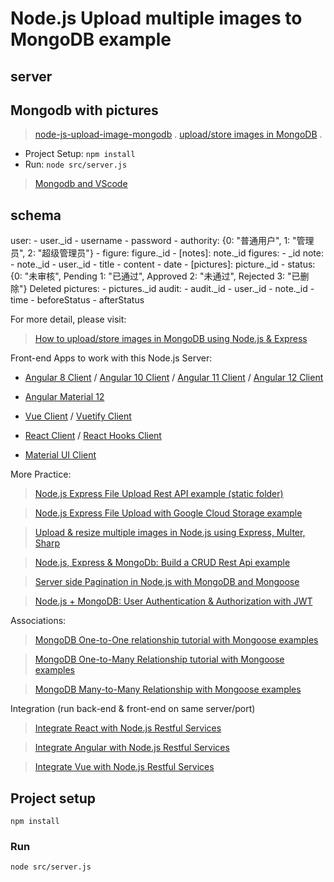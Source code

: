 # Node.js Upload multiple images to MongoDB example
## server

## Mongodb with pictures

> [node-js-upload-image-mongodb](https://github.com/bezkoder/node-js-upload-image-mongodb) .
> [upload/store images in MongoDB](https://www.bezkoder.com/node-js-upload-store-images-mongodb/) .

- Project Setup: `npm install`
- Run: `node src/server.js`

> [Mongodb and VScode](https://code.visualstudio.com/docs/azure/mongodb)

## schema
user:
    - user._id
    - username
    - password
    - authority: 
    {0: "普通用户",
    1: "管理员",
    2: "超级管理员"}
    - figure: figure._id
    - [notes]: note._id
figures:
    - _id
    <!-- - user._id -->
note:
    - note._id
    - user._id
    - title
    - content
    - date 
    - [pictures]: picture._id
    - status:
        {0: "未审核", Pending
        1: "已通过",  Approved
        2: "未通过",  Rejected
        3: "已删除"}    Deleted
pictures:
    - pictures._id
audit:
    - audit._id
    - user._id
    - note._id
    - time
    - beforeStatus
    - afterStatus


For more detail, please visit:
> [How to upload/store images in MongoDB using Node.js & Express](https://bezkoder.com/node-js-upload-multiple-images-mongodb/)

Front-end Apps to work with this Node.js Server:
- [Angular 8 Client](https://bezkoder.com/angular-multiple-files-upload/) / [Angular 10 Client](https://bezkoder.com/angular-10-file-upload/) / [Angular 11 Client](https://bezkoder.com/angular-11-file-upload/) / [Angular 12 Client](https://bezkoder.com/angular-12-file-upload/)

- [Angular Material 12](https://bezkoder.com/angular-material-12-file-upload/)

- [Vue Client](https://bezkoder.com/vue-axios-file-upload/) / [Vuetify Client](https://bezkoder.com/vuetify-file-upload/)

- [React Client](https://bezkoder.com/react-file-upload-axios/) / [React Hooks Client](https://bezkoder.com/react-hooks-file-upload/)

- [Material UI Client](https://bezkoder.com/material-ui-file-upload/)

More Practice:
> [Node.js Express File Upload Rest API example (static folder)](https://bezkoder.com/node-js-express-file-upload/)

> [Node.js Express File Upload with Google Cloud Storage example](https://bezkoder.com/google-cloud-storage-nodejs-upload-file/)

> [Upload & resize multiple images in Node.js using Express, Multer, Sharp](https://bezkoder.com/node-js-upload-resize-multiple-images/)

> [Node.js, Express & MongoDb: Build a CRUD Rest Api example](https://bezkoder.com/node-express-mongodb-crud-rest-api/)

> [Server side Pagination in Node.js with MongoDB and Mongoose](https://bezkoder.com/node-js-mongodb-pagination/)

> [Node.js + MongoDB: User Authentication & Authorization with JWT](https://bezkoder.com/node-js-mongodb-auth-jwt/)

Associations:
> [MongoDB One-to-One relationship tutorial with Mongoose examples](https://bezkoder.com/mongoose-one-to-one-relationship-example/)

> [MongoDB One-to-Many Relationship tutorial with Mongoose examples](https://bezkoder.com/mongoose-one-to-many-relationship/)

> [MongoDB Many-to-Many Relationship with Mongoose examples](https://bezkoder.com/mongodb-many-to-many-mongoose/)

Integration (run back-end & front-end on same server/port)
> [Integrate React with Node.js Restful Services](https://bezkoder.com/integrate-react-express-same-server-port/)

> [Integrate Angular with Node.js Restful Services](https://bezkoder.com/integrate-angular-10-node-js/)

> [Integrate Vue with Node.js Restful Services](https://bezkoder.com/serve-vue-app-express/)

## Project setup
```
npm install
```

### Run
```
node src/server.js
```
